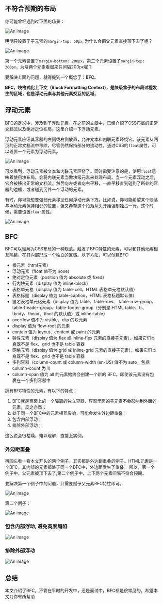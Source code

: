 ## 不符合预期的布局

你可能曾经遇到过下面的场景：

![An image](./css_37.png)

明明只设置了子元素的`margin-top: 50px`, 为什么会把父元素直接顶下去了呢？

![An image](./css_38.png)

第一个元素设置了`margin-bottom: 200px`，第二个元素设置了`margin-top: 200px`，为啥两个元素看起来只间隔200px呢？

要解决上面的问题，就得提到一个概念了：**BFC**。

**BFC，块格式化上下文（Block Formatting Context)，是块级盒子的布局过程发生的区域，也是浮动元素与其他元素交互的区域**。

## 浮动元素

BFC的定义中，涉及到了浮动元素。在之前的文章中，已经介绍了CSS布局的正常文档流以及绝对定位布局。这里介绍一下浮动元素。

浮动元素应沿其容器的左侧或右侧放置，允许文本和内联元素环绕它。该元素从网页的正常文档流中移除，尽管仍然保持部分的流动性。通过CSS的`float`属性，可以设置一个元素为浮动元素。

![An image](./css_39.png)

可以看到，浮动元素被文本和内联元素环绕了。同时需要注意的是，使用`float`意味着使用块布局，会将内联元素当做块级元素来处理布局。当一个元素浮动之后，它会被移出正常的文档流，然后向左或者向右平移，一直平移直到碰到了所处的容器的边框，或者碰到另外一个浮动的元素。

有时，你可能想要强制元素移至任何浮动元素下方。比如说，你可能希望某个段落与浮动元素保持相邻的位置，但又希望这个段落从头开始强制独占一行，这个时候，需要设置`clear`属性。

![An image](./css_40.png)


## BFC

BFC可以理解为CSS布局的一种规范。触发了BFC特性的元素，可以和其他元素相互隔离，在其内部形成一个独立的区域。以下方法，可以创建BFC:

- 根元素（html元素）
- 浮动元素（float 值不为 none）
- 绝对定位元素（position 值为 absolute 或 fixed）
- 行内块元素（display 值为 inline-block）
- 表格单元格（display 值为 table-cell，HTML 表格单元格默认值）
- 表格标题（display 值为 table-caption，HTML 表格标题默认值）
- 匿名表格单元格元素（display 值为 table、table-row、 table-row-group、table-header-group、table-footer-group（分别是 HTML table、tr、tbody、thead、tfoot 的默认值）或 inline-table）
- overflow 值不为 visible、clip 的块元素
- display 值为 flow-root 的元素
- contain 值为 layout、content 或 paint 的元素
- 弹性元素（display 值为 flex 或 inline-flex 元素的直接子元素），如果它们本身既不是 flex、grid 也不是 table 容器
- 网格元素（display 值为 grid 或 inline-grid 元素的直接子元素），如果它们本身既不是 flex、grid 也不是 table 容器
- 多列容器（column-count 或 column-width (en-US) 值不为 auto，包括column-count 为 1）
- column-span 值为 all 的元素始终会创建一个新的 BFC，即使该元素没有包裹在一个多列容器中

拥有BFC特性的元素，有以下的特点：

1. BFC就是页面上的一个隔离的独立容器，容器里面的子元素不会影响到外面的元素，反之亦然；
2. 处于同一个BFC中的元素相互影响，可能会发生外边距重叠；
3. 包含内部浮动；
4. 排除外部浮动；

这么说会很枯燥，难以理解，直接上实例。

### 外边距重叠

再回头看一看本文开头的两个例子，其实都是外边距重叠的例子。HTML元素是一个BFC，其内部的元素都处于同一个BFC中，外边距发生了重叠。
所以，第一个例子中，父元素被顶下去了,第二个例子中，上下两个元素间隔不符合预期。

要解决第一个例子中的问题，只需要赋予父元素BFC特性即可。

![An image](./css_41.png)

第二个例子：

![An image](./css_42.png)

### 包含内部浮动, 避免高度塌陷

![An image](./css_43.png)

### 排除外部浮动

![An image](./css_44.png)

## 总结

本文介绍了BFC。不管在平时的开发中，还是面试中，BFC都是很常见的。希望本文对你有所帮助
